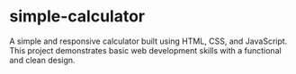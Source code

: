 # simple-calculator
A simple and responsive calculator built using HTML, CSS, and JavaScript. This project demonstrates basic web development skills with a functional and clean design.
